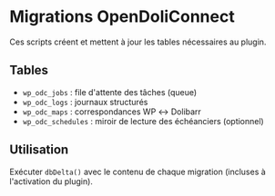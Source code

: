 # Migrations OpenDoliConnect

Ces scripts créent et mettent à jour les tables nécessaires au plugin.

## Tables
- `wp_odc_jobs` : file d'attente des tâches (queue)
- `wp_odc_logs` : journaux structurés
- `wp_odc_maps` : correspondances WP ↔ Dolibarr
- `wp_odc_schedules` : miroir de lecture des échéanciers (optionnel)

## Utilisation
Exécuter `dbDelta()` avec le contenu de chaque migration (incluses à l'activation du plugin).
